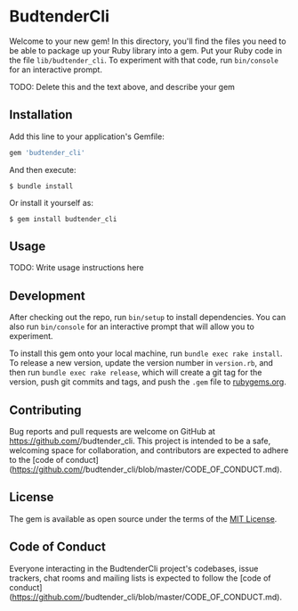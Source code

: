# BudtenderCli

Welcome to your new gem! In this directory, you'll find the files you need to be able to package up your Ruby library into a gem. Put your Ruby code in the file `lib/budtender_cli`. To experiment with that code, run `bin/console` for an interactive prompt.

TODO: Delete this and the text above, and describe your gem

## Installation

Add this line to your application's Gemfile:

```ruby
gem 'budtender_cli'
```

And then execute:

    $ bundle install

Or install it yourself as:

    $ gem install budtender_cli

## Usage

TODO: Write usage instructions here

## Development

After checking out the repo, run `bin/setup` to install dependencies. You can also run `bin/console` for an interactive prompt that will allow you to experiment.

To install this gem onto your local machine, run `bundle exec rake install`. To release a new version, update the version number in `version.rb`, and then run `bundle exec rake release`, which will create a git tag for the version, push git commits and tags, and push the `.gem` file to [rubygems.org](https://rubygems.org).

## Contributing

Bug reports and pull requests are welcome on GitHub at https://github.com/<github username>/budtender_cli. This project is intended to be a safe, welcoming space for collaboration, and contributors are expected to adhere to the [code of conduct](https://github.com/<github username>/budtender_cli/blob/master/CODE_OF_CONDUCT.md).


## License

The gem is available as open source under the terms of the [MIT License](https://opensource.org/licenses/MIT).

## Code of Conduct

Everyone interacting in the BudtenderCli project's codebases, issue trackers, chat rooms and mailing lists is expected to follow the [code of conduct](https://github.com/<github username>/budtender_cli/blob/master/CODE_OF_CONDUCT.md).
